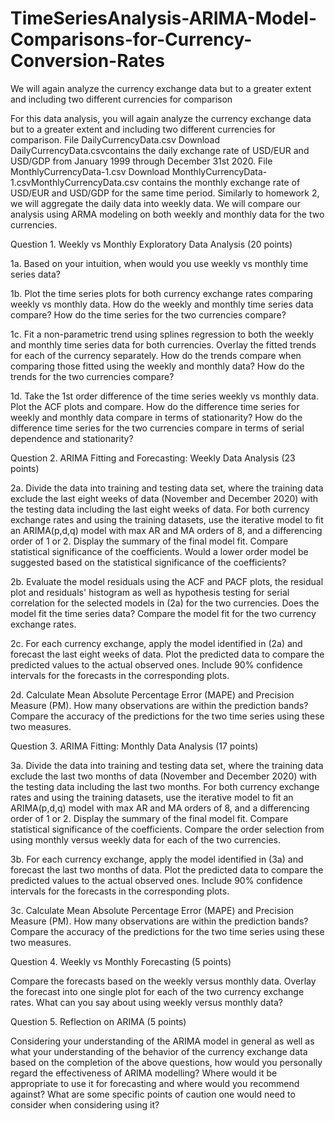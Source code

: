 # TimeSeriesAnalysis-ARIMA-Model-Comparisons-for-Currency-Conversion-Rates
We will again analyze the currency exchange data but to a greater extent and including two different currencies for comparison

For this data analysis, you will again analyze the currency exchange data but to a greater extent and including two different currencies for comparison. File DailyCurrencyData.csv  Download DailyCurrencyData.csvcontains the daily exchange rate of USD/EUR and USD/GDP from January 1999 through December 31st 2020. File MonthlyCurrencyData-1.csv  Download MonthlyCurrencyData-1.csvMonthlyCurrencyData.csv contains the monthly exchange rate of USD/EUR and USD/GDP for the same time period. Similarly to homework 2, we will aggregate the daily data into weekly data. We will compare our analysis using ARMA modeling on both weekly and monthly data for the two currencies.



Question 1. Weekly vs Monthly Exploratory Data Analysis (20 points)

1a. Based on your intuition, when would you use weekly vs monthly time series data?

1b. Plot the time series plots for both currency exchange rates comparing weekly vs monthly data. How do the weekly and monthly time series data compare? How do the time series for the two currencies compare?

1c. Fit a non-parametric trend using splines regression to both the weekly and monthly time series data for both currencies. Overlay the fitted trends for each of the currency separately. How do the trends compare when comparing those fitted using the weekly and monthly data? How do the trends for the two currencies compare?

1d. Take the 1st order difference of the time series weekly vs monthly data. Plot the ACF plots and compare. How do the difference time series for weekly and monthly data compare in terms of stationarity? How do the difference time series for the two currencies compare in terms of serial dependence and stationarity?

Question 2. ARIMA Fitting and Forecasting: Weekly Data Analysis (23 points)

2a. Divide the data into training and testing data set, where the training data exclude the last eight weeks of data (November and December 2020) with the testing data including the last eight weeks of data. For both currency exchange rates and using the training datasets, use the iterative model to fit an ARIMA(p,d,q) model with max AR and MA orders of 8,  and a differencing order of 1 or 2. Display the summary of the final model fit. Compare statistical significance of the coefficients. Would a lower order model be suggested based on the statistical significance of the coefficients?

2b. Evaluate the model residuals using the ACF and PACF plots, the residual plot and residuals' histogram as well as hypothesis testing for serial correlation for the selected models in (2a) for the two currencies.  Does the model fit the time series data? Compare the model fit for the two currency exchange rates.

2c. For each currency exchange, apply the model identified in (2a) and forecast the last eight weeks of data. Plot the predicted data to compare the predicted values to the actual observed ones. Include 90% confidence intervals for the forecasts in the corresponding plots.

2d. Calculate Mean Absolute Percentage Error (MAPE) and Precision Measure (PM). How many observations are within the prediction bands?  Compare the accuracy of the predictions for the two time series using these two measures. 

Question 3. ARIMA Fitting: Monthly Data Analysis (17 points)

3a. Divide the data into training and testing data set, where the training data exclude the last two months of data (November and December 2020) with the testing data including the last two months.  For both currency exchange rates and using the training datasets, use the iterative model to fit an ARIMA(p,d,q) model with max AR and MA orders of 8,  and a differencing order of 1 or 2. Display the summary of the final model fit. Compare statistical significance of the coefficients. Compare the order selection from using monthly versus weekly data for each of the two currencies.

3b. For each currency exchange, apply the model identified in (3a) and forecast the last two months of data.  Plot the predicted data to compare the predicted values to the actual observed ones. Include 90% confidence intervals for the forecasts in the corresponding plots. 

3c. Calculate Mean Absolute Percentage Error (MAPE) and Precision Measure (PM). How many observations are within the prediction bands?  Compare the accuracy of the predictions for the two time series using these two measures. 

Question 4.  Weekly vs Monthly Forecasting  (5 points)

Compare the forecasts based on the weekly versus monthly data. Overlay the forecast into one single plot for each of the two currency exchange rates. What can you say about using weekly versus monthly data?

Question 5. Reflection on ARIMA (5 points)

Considering your understanding of the ARIMA model in general as well as what your understanding of the behavior of the currency exchange data based on the completion of the above questions, how would you personally regard the effectiveness of ARIMA modelling? Where would it be appropriate to use it for forecasting and where would you recommend against? What are some specific points of caution one would need to consider when considering using it?

 


